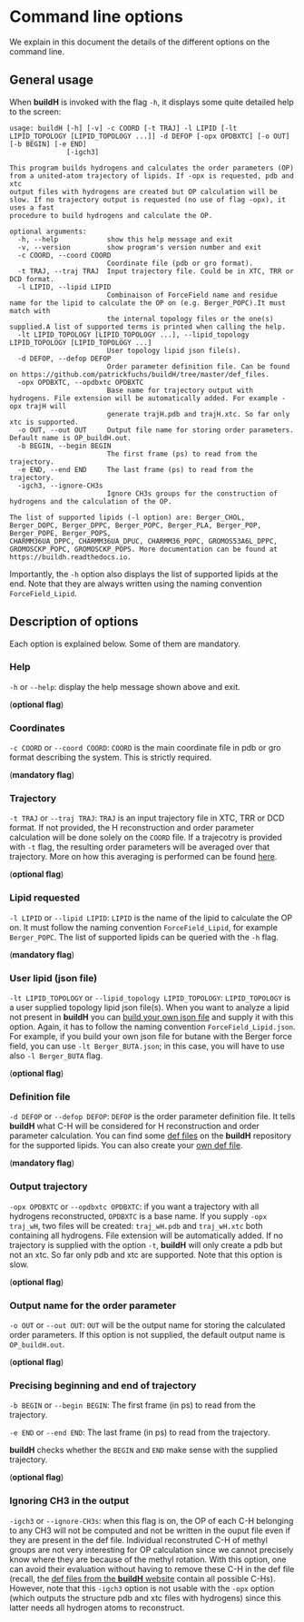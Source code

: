 # Command line options

We explain in this document the details of the different options on the command line. 

## General usage

When **buildH** is invoked with the flag `-h`, it displays some quite detailed help to the screen:

```
usage: buildH [-h] [-v] -c COORD [-t TRAJ] -l LIPID [-lt LIPID_TOPOLOGY [LIPID_TOPOLOGY ...]] -d DEFOP [-opx OPDBXTC] [-o OUT] [-b BEGIN] [-e END]
              [-igch3]

This program builds hydrogens and calculates the order parameters (OP) from a united-atom trajectory of lipids. If -opx is requested, pdb and xtc
output files with hydrogens are created but OP calculation will be slow. If no trajectory output is requested (no use of flag -opx), it uses a fast
procedure to build hydrogens and calculate the OP.

optional arguments:
  -h, --help            show this help message and exit
  -v, --version         show program's version number and exit
  -c COORD, --coord COORD
                        Coordinate file (pdb or gro format).
  -t TRAJ, --traj TRAJ  Input trajectory file. Could be in XTC, TRR or DCD format.
  -l LIPID, --lipid LIPID
                        Combinaison of ForceField name and residue name for the lipid to calculate the OP on (e.g. Berger_POPC).It must match with
                        the internal topology files or the one(s) supplied.A list of supported terms is printed when calling the help.
  -lt LIPID_TOPOLOGY [LIPID_TOPOLOGY ...], --lipid_topology LIPID_TOPOLOGY [LIPID_TOPOLOGY ...]
                        User topology lipid json file(s).
  -d DEFOP, --defop DEFOP
                        Order parameter definition file. Can be found on https://github.com/patrickfuchs/buildH/tree/master/def_files.
  -opx OPDBXTC, --opdbxtc OPDBXTC
                        Base name for trajectory output with hydrogens. File extension will be automatically added. For example -opx trajH will
                        generate trajH.pdb and trajH.xtc. So far only xtc is supported.
  -o OUT, --out OUT     Output file name for storing order parameters. Default name is OP_buildH.out.
  -b BEGIN, --begin BEGIN
                        The first frame (ps) to read from the trajectory.
  -e END, --end END     The last frame (ps) to read from the trajectory.
  -igch3, --ignore-CH3s
                        Ignore CH3s groups for the construction of hydrogens and the calculation of the OP.

The list of supported lipids (-l option) are: Berger_CHOL, Berger_DOPC, Berger_DPPC, Berger_POPC, Berger_PLA, Berger_POP, Berger_POPE, Berger_POPS,
CHARMM36UA_DPPC, CHARMM36UA_DPUC, CHARMM36_POPC, GROMOS53A6L_DPPC, GROMOSCKP_POPC, GROMOSCKP_POPS. More documentation can be found at
https://buildh.readthedocs.io.
```

Importantly, the `-h` option also displays the list of supported lipids at the end. Note that they are always written using the naming convention `ForceField_Lipid`.

## Description of options

Each option is explained below. Some of them are mandatory.

### Help

`-h` or `--help`: display the help message shown above and exit.

(**optional flag**)

### Coordinates

`-c COORD` or `--coord COORD`: `COORD` is the main coordinate file in pdb or gro format describing the system. This is strictly required.

(**mandatory flag**)

### Trajectory

`-t TRAJ` or `--traj TRAJ`: `TRAJ` is an input trajectory file in XTC, TRR or DCD format. If not provided, the H reconstruction and order parameter calculation will be done solely on the `COORD` file. If a trajecotry is provided with `-t` flag, the resulting order parameters will be averaged over that trajectory. More on how this averaging is performed can be found [here](https://buildh.readthedocs.io/en/latest/buildh.html#order-parameters-and-statistics).

(**optional flag**)

### Lipid requested

`-l LIPID` or `--lipid LIPID`: `LIPID` is the name of the lipid to calculate the OP on. It must follow the naming convention `ForceField_Lipid`, for example `Berger_POPC`. The list of supported lipids can be queried with the `-h` flag.

(**mandatory flag**)

### User lipid (json file)

`-lt LIPID_TOPOLOGY` or `--lipid_topology LIPID_TOPOLOGY`: `LIPID_TOPOLOGY` is a user supplied topology lipid json file(s). When you want to analyze a lipid not present in **buildH** you can [build your own json file](json_format.md) and supply it with this option. Again, it has to follow the naming convention `ForceField_Lipid.json`. For example, if you build your own json file for butane with the Berger force field, you can use `-lt Berger_BUTA.json`; in this case, you will have to use also `-l Berger_BUTA` flag. 

(**optional flag**)

### Definition file

`-d DEFOP` or `--defop DEFOP`: `DEFOP` is the order parameter definition file. It tells **buildH** what C-H will be considered for H reconstruction and order parameter calculation. You can find some [def files](https://github.com/patrickfuchs/buildH/tree/master/def_files) on the **buildH** repository for the supported lipids. You can also create your [own def file](def_format.md).

(**mandatory flag**)

### Output trajectory

`-opx OPDBXTC` or `--opdbxtc OPDBXTC`: if you want a trajectory with all hydrogens reconstructed, `OPDBXTC` is a base name. If you supply `-opx traj_wH`, two files will be created: `traj_wH.pdb` and `traj_wH.xtc` both containing all hydrogens. File extension will be automatically added. If no trajectory is supplied with the option `-t`, **buildH** will only create a pdb but not an xtc. So far only pdb and xtc are supported. Note that this option is slow.

(**optional flag**)

### Output name for the order parameter

`-o OUT` or `--out OUT`: `OUT` will be the output name for storing the calculated order parameters. If this option is not supplied, the default output name is `OP_buildH.out`.

(**optional flag**)

### Precising beginning and end of trajectory

`-b BEGIN` or `--begin BEGIN`: The first frame (in ps) to read from the trajectory.

`-e END` or `--end END`: The last frame (in ps) to read from the trajectory.

**buildH** checks whether the `BEGIN` and `END` make sense with the supplied trajectory.

(**optional flag**)

### Ignoring CH3 in the output

`-igch3` or `--ignore-CH3s`: when this flag is on, the OP of each C-H belonging to any CH3 will not be computed and not be written in the ouput file even if they are present in the def file. Individual reconstruted C-H of methyl groups are not very interesting for OP calculation since we cannot precisely know where they are because of the methyl rotation. With this option, one can avoid their evaluation without having to remove these C-H in the def file (recall, the [def files from the **buildH** website](https://github.com/patrickfuchs/buildH/tree/master/def_files) contain all possible C-Hs). However, note that this `-igch3` option is not usable with the `-opx` option (which outputs the structure pdb and xtc files with hydrogens) since this latter needs all hydrogen atoms to reconstruct.
